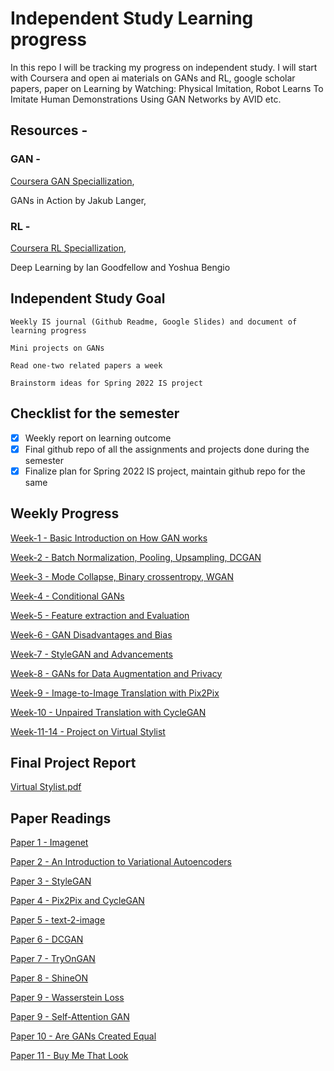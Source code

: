 
# Independent Study Learning progress

In this repo I will be tracking my progress on independent study. I will start with Coursera and open ai materials on GANs and RL, google scholar papers, paper on Learning by Watching: Physical Imitation, Robot Learns To Imitate Human Demonstrations Using GAN Networks by AVID etc.

## Resources -

### GAN -

[Coursera GAN Speciallization](https://www.coursera.org/specializations/generative-adversarial-networks-gans,GANs),

GANs in Action by Jakub Langer,

### RL -

[Coursera RL Speciallization](https://www.coursera.org/specializations/reinforcement-learning),

Deep Learning by Ian Goodfellow and Yoshua Bengio

## Independent Study Goal

    Weekly IS journal (Github Readme, Google Slides) and document of learning progress

    Mini projects on GANs

    Read one-two related papers a week
    
    Brainstorm ideas for Spring 2022 IS project

## Checklist for the semester

- [x] Weekly report on learning outcome
- [x] Final github repo of all the assignments and projects done during the semester
- [x] Finalize plan for Spring 2022 IS project, maintain github repo for the same

## Weekly Progress

[Week-1 - Basic Introduction on How GAN works](readmes/week1.md)

[Week-2 - Batch Normalization, Pooling, Upsampling, DCGAN](readmes/week2.md)

[Week-3 - Mode Collapse, Binary crossentropy, WGAN](readmes/week3.md)

[Week-4 - Conditional GANs](readmes/week4.md)

[Week-5 - Feature extraction and Evaluation](readmes/week5.md)

[Week-6 - GAN Disadvantages and Bias](readmes/week6.md)

[Week-7 - StyleGAN and Advancements](readmes/week7.md)

[Week-8 - GANs for Data Augmentation and Privacy](readmes/week8.md)

[Week-9 - Image-to-Image Translation with Pix2Pix](readmes/week9.md)

[Week-10 - Unpaired Translation with CycleGAN](readmes/week10.md)

[Week-11-14 - Project on Virtual Stylist](readmes/week11-14.md)

## Final Project Report

[Virtual Stylist.pdf](Virtual_Stylist.pdf)

## Paper Readings

[Paper 1 - Imagenet](readmes/ImageNetSummery.md)

[Paper 2 - An Introduction to Variational Autoencoders](readmes/VAE.md)

[Paper 3 - StyleGAN](readmes/StyleGAN.md)

[Paper 4 - Pix2Pix and CycleGAN](readmes/Pix2Pix.md)

[Paper 5 - text-2-image](readmes/text-2-image.md)

[Paper 6 - DCGAN](readmes/DCGAN.md)

[Paper 7 - TryOnGAN](readmes/TryOnGAN.md)

[Paper 8 - ShineON](readmes/ShineON.md)

[Paper 9 - Wasserstein Loss](readmes/WassersteinLoss.md)

[Paper 9 - Self-Attention GAN](readmes/SelfAttentionGAN.md)

[Paper 10 - Are GANs Created Equal](readmes/AreGANsCreatedEqual.md)

[Paper 11 - Buy Me That Look](readmes/BuyMeThatLook.md)


